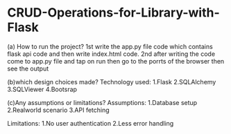 # CRUD-Operations-for-Library-with-Flask
(a) How to run the project?
1st write the app.py file code which contains flask api code 
and then write index.html code.
2nd after writing the code come to app.py file and tap on run then go to the
porrts of the browser then see the output

(b)which design choices made?
Technology used:
1.Flask
2.SQLAlchemy
3.SQLViewer
4.Bootsrap

(c)Any assumptions or limitations?
Assumptions:
1.Database setup
2.Realworld scenario
3.API fetching

Limitations:
1.No user authentication
2.Less error handling

